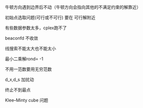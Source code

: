 牛顿方向遇到边界后不动（牛顿方向会指向其他的不满足约束的解靠近）

初始点选取问题(可行或不可行) 要在 可行解附近

有些数据参数太多，cplex跑不了

beaconfd 不收敛

线搜索不能太大也不能太小

最小二乘解rond= -1

不用一范数要用无穷范数

d_x,d_s 加扰动

终止不到最点

Klee–Minty cube 问题